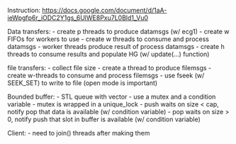 Instruction: https://docs.google.com/document/d/1aA-ieWpgfp6r_iODC2Y1gs_6UlWE8Pxu7L0Bld1_Vu0

Data transfers:
    - create p threads to produce datamsgs (w/ ecg1)
    - create w FIFOs for workers to use
    - create w threads to consume and process datamsgs
        - worker threads produce result of process datamsgs
    - create h threads to consume results and populate HG (w/ update(...) function)

file transfers:
    - collect file size
    - create a thread to produce filemsgs
    - create w-threads to consume and process filemsgs
        - use fseek (w/ SEEK_SET) to write to file (open mode is important)

Bounded buffer:
    - STL queue with vector<char>
    - use a mutex and a condition variable
        - mutex is wrapped in a unique_lock
    - push waits on size < cap, notify pop that data is available (w/ condition variable)
    - pop waits on size > 0, notify push that slot in buffer is available (w/ condition variable)

Client:
    - need to join() threads after making them
